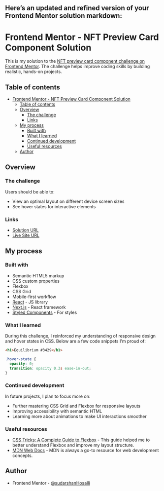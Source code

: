 Here’s an updated and refined version of your Frontend Mentor solution markdown:
---

# Frontend Mentor - NFT Preview Card Component Solution

This is my solution to the [NFT preview card component challenge on Frontend Mentor](https://www.frontendmentor.io/challenges/nft-preview-card-component-SbdUL_w0U). The challenge helps improve coding skills by building realistic, hands-on projects.

## Table of contents

- [Frontend Mentor - NFT Preview Card Component Solution](#frontend-mentor---nft-preview-card-component-solution)
  - [Table of contents](#table-of-contents)
  - [Overview](#overview)
    - [The challenge](#the-challenge)
    - [Links](#links)
  - [My process](#my-process)
    - [Built with](#built-with)
    - [What I learned](#what-i-learned)
    - [Continued development](#continued-development)
    - [Useful resources](#useful-resources)
  - [Author](#author)

## Overview

### The challenge

Users should be able to:

- View an optimal layout on different device screen sizes
- See hover states for interactive elements

### Links

- [Solution URL](https://your-solution-url.com)
- [Live Site URL](https://your-live-site-url.com)

## My process

### Built with

- Semantic HTML5 markup
- CSS custom properties
- Flexbox
- CSS Grid
- Mobile-first workflow
- [React](https://reactjs.org/) - JS library
- [Next.js](https://nextjs.org/) - React framework
- [Styled Components](https://styled-components.com/) - For styles

### What I learned

During this challenge, I reinforced my understanding of responsive design and hover states in CSS. Below are a few code snippets I'm proud of:

```html
<h1>Equilibrium #3429</h1>
```

```css
.hover-state {
  opacity: 0;
  transition: opacity 0.3s ease-in-out;
}
```

### Continued development

In future projects, I plan to focus more on:

- Further mastering CSS Grid and Flexbox for responsive layouts
- Improving accessibility with semantic HTML
- Learning more about animations to make UI interactions smoother

### Useful resources

- [CSS Tricks: A Complete Guide to Flexbox](https://css-tricks.com/snippets/css/a-guide-to-flexbox/) - This guide helped me to better understand Flexbox and improve my layout structure.
- [MDN Web Docs](https://developer.mozilla.org/) - MDN is always a go-to resource for web development concepts.

## Author

- Frontend Mentor - [@sudarshanHosalli](https://www.frontendmentor.io/profile/sudarshanHosalli)

